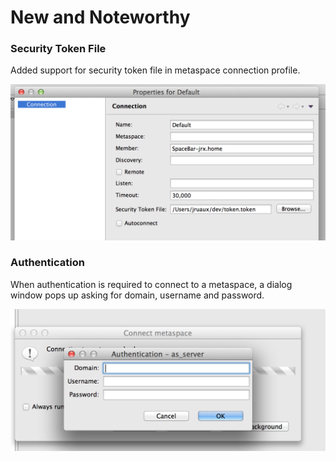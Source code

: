 # New and Noteworthy 

### Security Token File

Added support for security token file in metaspace connection profile.

![Security Token File](images/news/security-token-file.png)


### Authentication

When authentication is required to connect to a metaspace, a dialog window pops up asking for domain, username and password.

![Authentication](images/news/authentication.png)